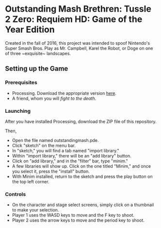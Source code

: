 # Outstanding Mash Brethren: Tussle 2 Zero: Requiem HD: Game of the Year Edition 

Created in the fall of 2016, this project was intended to spoof Nintendo's Super Smash Bros. Play as Mr. Campbell, Karel the Robot, or Doge on one of three \~exquisite\~ landscapes.

## Setting up the Game

### Prerequisites

- Processing. Download the appropriate version [here](https://processing.org/download/).
- A friend, whom you will *fight to the death*.

### Launching

After you have installed Processing, download the ZIP file of this repository.  

Then, 
* Open the file named outstandingmash.pde.
* Click "sketch" on the menu bar. 
* In "sketch," you will find a tab named "import library."
* Within "import library," there will be an "add library" button.
* Click on "add library," and in the "filter" bar, type "minim."
* A few libraries will show up. Click on the one titled "Minim," and once you select it, press the "install" button. 
* With Minim installed, return to the sketch and press the play button on the top left corner. 

### Controls 

* On the character and stage select screens, simply click on a thumbnail to make your selection. 
* Player 1 uses the WASD keys to move and the F key to shoot. 
* Player 2 uses the arrow keys to move and the period key to shoot. 
